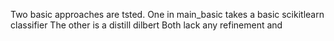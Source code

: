 
Two basic approaches are tsted.
One in main_basic takes a basic scikitlearn classifier
The other is a distill dilbert
Both lack any refinement and 